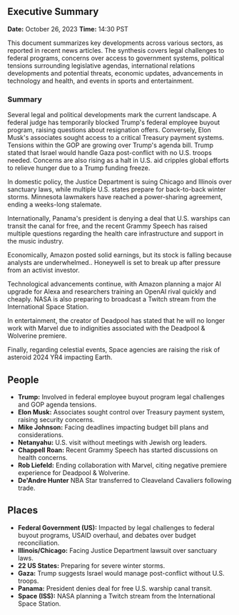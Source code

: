 ## Executive Summary

**Date:** October 26, 2023
**Time:** 14:30 PST

This document summarizes key developments across various sectors, as reported in recent news articles. The synthesis covers legal challenges to federal programs, concerns over access to government systems, political tensions surrounding legislative agendas, international relations developments and potential threats, economic updates, advancements in technology and health, and events in sports and entertainment.

### Summary

Several legal and political developments mark the current landscape. A federal judge has temporarily blocked Trump's federal employee buyout program, raising questions about resignation offers. Conversely, Elon Musk's associates sought access to a critical Treasury payment systems. Tensions within the GOP are growing over Trump's agenda bill. Trump stated that Israel would handle Gaza post-conflict with no U.S. troops needed. Concerns are also rising as a halt in U.S. aid cripples global efforts to relieve hunger due to a Trump funding freeze.

In domestic policy, the Justice Department is suing Chicago and Illinois over sanctuary laws, while multiple U.S. states prepare for back-to-back winter storms. Minnesota lawmakers have reached a power-sharing agreement, ending a weeks-long stalemate.

Internationally, Panama's president is denying a deal that U.S. warships can transit the canal for free, and the recent Grammy Speech has raised multiple questions regarding the health care infrastructure and support in the music industry.

Economically, Amazon posted solid earnings, but its stock is falling because analysts are underwhelmed.. Honeywell is set to break up after pressure from an activist investor.

Technological advancements continue, with Amazon planning a major AI upgrade for Alexa and researchers training an OpenAI rival quickly and cheaply. NASA is also preparing to broadcast a Twitch stream from the International Space Station.

In entertainment, the creator of Deadpool has stated that he will no longer work with Marvel due to indignities associated with the Deadpool & Wolverine premiere.

Finally, regarding celestial events, Space agencies are raising the risk of asteroid 2024 YR4 impacting Earth.

## People

*   **Trump:** Involved in federal employee buyout program legal challenges and GOP agenda tensions.
*   **Elon Musk:** Associates sought control over Treasury payment system, raising security concerns.
*   **Mike Johnson:** Facing deadlines impacting budget bill plans and considerations.
*   **Netanyahu:** U.S. visit without meetings with Jewish org leaders.
*  **Chappell Roan:** Recent Grammy Speech has started discussions on health concerns.
*   **Rob Liefeld:** Ending collaboration with Marvel, citing negative premiere experience for Deadpool & Wolverine.
*   **De'Andre Hunter** NBA Star transferred to Cleaveland Cavaliers following trade.
## Places

*   **Federal Government (US):** Impacted by legal challenges to federal buyout programs, USAID overhaul, and debates over budget reconciliation.
*   **Illinois/Chicago:** Facing Justice Department lawsuit over sanctuary laws.
*   **22 US States:** Preparing for severe winter storms.
*   **Gaza:** Trump suggests Israel would manage post-conflict without U.S. troops.
*   **Panama:** President denies deal for free U.S. warship canal transit.
*   **Space (ISS):** NASA planning a Twitch stream from the International Space Station.